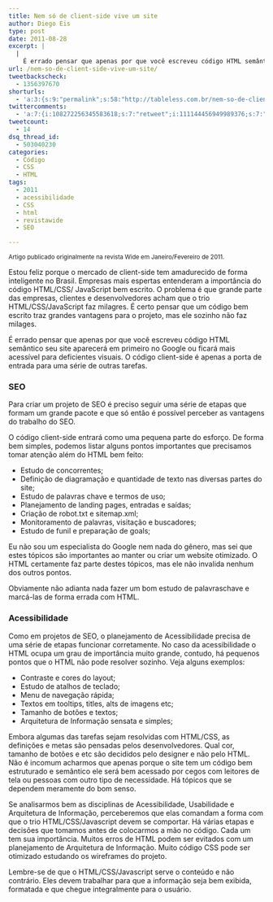 ```yaml
---
title: Nem só de client-side vive um site
author: Diego Eis
type: post
date: 2011-08-28
excerpt: |
  |
    É errado pensar que apenas por que você escreveu código HTML semântico seu site aparecerá em primeiro no Google ou ficará mais acessível para deficientes visuais. O código client-side é apenas a porta de entrada para uma série de outras pendências.
url: /nem-so-de-client-side-vive-um-site/
tweetbackscheck:
  - 1356397670
shorturls:
  - 'a:3:{s:9:"permalink";s:58:"http://tableless.com.br/nem-so-de-client-side-vive-um-site";s:7:"tinyurl";s:26:"http://tinyurl.com/436m26o";s:4:"isgd";s:19:"http://is.gd/iWRjuG";}'
twittercomments:
  - 'a:7:{i:108272256345583618;s:7:"retweet";i:111144456949989376;s:7:"retweet";i:109004925756907520;s:7:"retweet";i:108917283732209664;s:7:"retweet";i:164732688195010562;s:7:"retweet";i:164375208889827329;s:7:"retweet";i:164373101767954432;s:7:"retweet";}'
tweetcount:
  - 14
dsq_thread_id:
  - 503040230
categories:
  - Código
  - CSS
  - HTML
tags:
  - 2011
  - acessibilidade
  - CSS
  - html
  - revistawide
  - SEO

---
```

<small>Artigo publicado originalmente na revista Wide em Janeiro/Fevereiro de 2011.</small>

Estou feliz porque o mercado de client-side tem amadurecido de forma inteligente no Brasil. Empresas mais espertas entenderam a importância do código HTML/CSS/ JavaScript bem escrito. O problema é que grande parte das empresas, clientes e desenvolvedores acham que o trio HTML/CSS/JavaScript faz milagres. É certo pensar que um código bem escrito traz grandes vantagens para o projeto, mas ele sozinho não faz milages.

É errado pensar que apenas por que você escreveu código HTML semântico seu site aparecerá em primeiro no Google ou ficará mais acessível para deficientes visuais. O código client-side é apenas a porta de entrada para uma série de outras tarefas.

### SEO

Para criar um projeto de SEO é preciso seguir uma série de etapas que formam um grande pacote e que só então é possível perceber as vantagens do trabalho do SEO.
  
O código client-side entrará como uma pequena parte do esforço. De forma bem simples, podemos listar alguns pontos importantes que precisamos tomar atenção além do HTML bem feito:

  * Estudo de concorrentes;
  * Definição de diagramação e quantidade de texto nas diversas partes do site;
  * Estudo de palavras chave e termos de uso;
  * Planejamento de landing pages, entradas e saídas;
  * Criação de robot.txt e sitemap.xml;
  * Monitoramento de palavras, visitação e buscadores;
  * Estudo de funil e preparação de goals;

Eu não sou um especialista do Google nem nada do gênero, mas sei que estes tópicos são importantes ao manter ou criar um website otimizado. O HTML certamente faz parte destes tópicos, mas ele não invalida nenhum dos outros pontos.
  
Obviamente não adianta nada fazer um bom estudo de palavraschave e marcá-las de forma errada com HTML.

### Acessibilidade

Como em projetos de SEO, o planejamento de Acessibilidade precisa de uma série de etapas funcionar corretamente. No caso da acessibilidade o HTML ocupa um grau de importância muito grande, contudo, há pequenos pontos que o HTML não pode resolver sozinho. Veja alguns exemplos:

  * Contraste e cores do layout;
  * Estudo de atalhos de teclado;
  * Menu de navegação rápida;
  * Textos em tooltips, titles, alts de imagens etc;
  * Tamanho de botões e textos;
  * Arquitetura de Informação sensata e simples;

Embora algumas das tarefas sejam resolvidas com HTML/CSS, as definições e metas são pensadas pelos desenvolvedores. Qual cor, tamanho de botões e etc são decididos pelo designer e não pelo HTML. Não é incomum acharmos que apenas porque o site tem um código bem estruturado e semântico ele será bem acessado por cegos com leitores de tela ou pessoas com outro tipo de necessidade. Há tópicos que se dependem meramente do bom senso.

Se analisarmos bem as disciplinas de Acessibilidade, Usabilidade e Arquitetura de Informação, perceberemos que elas comandam a forma com que o trio HTML/CSS/Javascript devem se comportar. Há várias etapas e decisões que tomamos antes de colocarmos a mão no código. Cada um tem sua importância. Muitos erros de HTML podem ser evitados com um planejamento de Arquitetura de Informação. Muito código CSS pode ser otimizado estudando os wireframes do projeto.

Lembre-se de que o HTML/CSS/Javascript serve o conteúdo e não contrário. Eles devem trabalhar para que a informação seja bem exibida, formatada e que chegue integralmente para o usuário.
